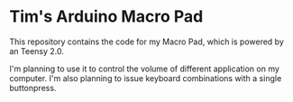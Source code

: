 # Tim's Arduino Macro Pad

This repository contains the code for my Macro Pad, which is powered by an Teensy 2.0.

I'm planning to use it to control the volume of different application on my computer. I'm also planning to issue keyboard combinations with a single buttonpress.
